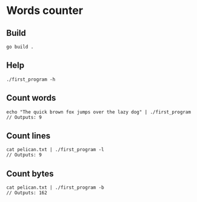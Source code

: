 # Words counter

## Build

```
go build .
```

## Help
```
./first_program -h
```

## Count words

```
echo "The quick brown fox jumps over the lazy dog" | ./first_program
// Outputs: 9
```

## Count lines

```
cat pelican.txt | ./first_program -l
// Outputs: 9
```

## Count bytes
```
cat pelican.txt | ./first_program -b
// Outputs: 162
```
